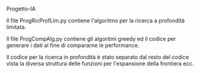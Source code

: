 Progetto-IA

Il file ProgRicProfLim.py contiene l'algoritmo per la ricerca a profondità limitata.

Il file ProgCompAlg.py contiene gli algoritmi greedy ed il codice per generare i dati al fine di compararne le performance.

Il codice per la ricerca in profondità è stato separato dal resto del codice vista la diversa struttura delle funzioni per l'espansione della frontiera ecc.
